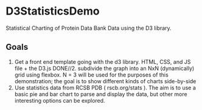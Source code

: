 # D3StatisticsDemo
Statistical Charting of Protein Data Bank Data using the D3 library.

## Goals

  1. Get a front end template going with the d3 library. HTML, CSS, and JS file + the D3.js
  DONE//2. subdivide the graph into an NxN (dynamically) grid using flexbox. N = 3 will be used for the purposes of this demonstration; the goal is to show different kinds of charts side-by-side
  3. Use statistics data from RCSB PDB ( rscb.org/stats ). The aim is to use a basic pie and bar chart to parse and display the data, but other more interesting options can be explored.
  
  

